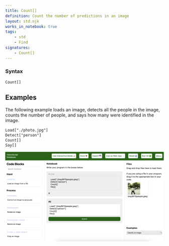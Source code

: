 ```yaml
---
title: Count[]
definition: Count the number of predictions in an image
layout: std.njk
works_in_notebook: true
tags:
    - std
    - Find
signatures:
    - Count[]
---
```


### Syntax

```
Count[]
```

## Examples

The following example loads an image, detects all the people in the image, counts the number of people, and says how many were identified in the image.

```
Load["./photo.jpg"]
Detect["person"]
Count[]
Say[]
```

![A photo of people outside with a count below indicating there are eight people in the image](/assets/count.png)